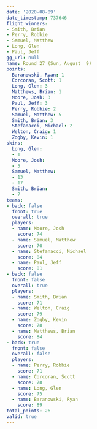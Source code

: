 ```yaml
---
date: '2020-08-09'
date_timestamp: 737646
flight_winners:
- Smith, Brian
- Perry, Robbie
- Samuel, Matthew
- Long, Glen
- Paul, Jeff
gg_url: null
name: Round 27 (Sun, August  9)
points:
  Baranowski, Ryan: 1
  Corcoran, Scott: 1
  Long, Glen: 3
  Matthews, Brian: 1
  Moore, Josh: 3
  Paul, Jeff: 3
  Perry, Robbie: 2
  Samuel, Matthew: 5
  Smith, Brian: 3
  Stefanacci, Michael: 2
  Welton, Craig: 1
  Zogby, Kevin: 1
skins:
  Long, Glen:
  - 1
  Moore, Josh:
  - 5
  Samuel, Matthew:
  - 13
  - 17
  Smith, Brian:
  - 2
teams:
- back: false
  front: true
  overall: true
  players:
  - name: Moore, Josh
    score: 74
  - name: Samuel, Matthew
    score: 70
  - name: Stefanacci, Michael
    score: 84
  - name: Paul, Jeff
    score: 81
- back: false
  front: false
  overall: true
  players:
  - name: Smith, Brian
    score: 71
  - name: Welton, Craig
    score: 79
  - name: Zogby, Kevin
    score: 78
  - name: Matthews, Brian
    score: 84
- back: true
  front: false
  overall: false
  players:
  - name: Perry, Robbie
    score: 71
  - name: Corcoran, Scott
    score: 78
  - name: Long, Glen
    score: 75
  - name: Baranowski, Ryan
    score: 89
total_points: 26
valid: true
---
```

